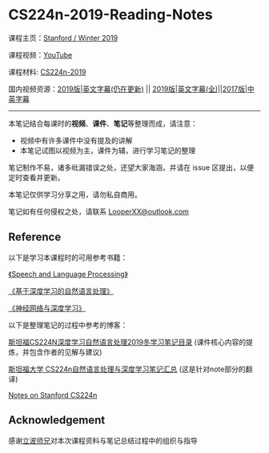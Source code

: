 # CS224n-2019-Reading-Notes

课程主页：[Stanford / Winter 2019](http://web.stanford.edu/class/cs224n/index.html)

课程视频：[YouTube](https://www.youtube.com/playlist?list=PLoROMvodv4rOhcuXMZkNm7j3fVwBBY42z)

课程材料: [CS224n-2019](https://github.com/LooperXX/CS224n-2019)

国内视频资源：[2019版|英文字幕(仍在更新)](https://www.bilibili.com/video/av46166627) || [2019版|英文字幕(全)](https://www.bilibili.com/video/av46065585/)||[2017版|中英字幕](https://www.bilibili.com/video/av413937586)

---

本笔记结合每课时的**视频**、**课件**、**笔记**等整理而成，请注意：

-   视频中有许多课件中没有提及的讲解
-   本笔记试图以视频为主，课件为辅，进行学习笔记的整理

笔记制作不易，诸多纰漏错误之处，还望大家海涵，并请在 issue 区提出，以便定时查看并更新。

本笔记仅供学习分享之用，请勿私自商用。

笔记如有任何侵权之处，请联系 LooperXX@outlook.com 

## Reference

以下是学习本课程时的可用参考书籍：

[《Speech and Language Processing》](https://web.stanford.edu/~jurafsky/slp3/)

[《基于深度学习的自然语言处理》](<https://item.jd.com/12355569.html>) 

[《神经网络与深度学习》](<https://nndl.github.io/>)

以下是整理笔记的过程中参考的博客：

[斯坦福CS224N深度学习自然语言处理2019冬学习笔记目录](<https://zhuanlan.zhihu.com/p/59011576>) (课件核心内容的提炼，并包含作者的见解与建议)

[斯坦福大学 CS224n自然语言处理与深度学习笔记汇总](<https://zhuanlan.zhihu.com/p/31977759>) (这是针对note部分的翻译)

[Notes on Stanford CS224n](https://lintongmao.github.io/nlp_wv/)

## Acknowledgement
感谢[立波师兄](https://github.com/yizhen20133868/)对本次课程资料与笔记总结过程中的组织与指导
